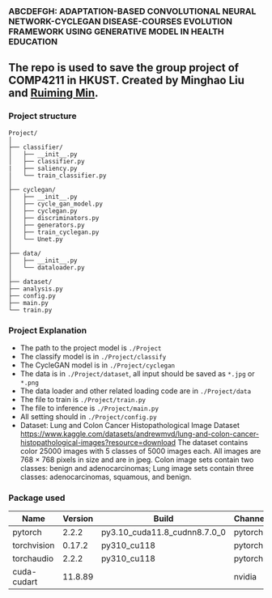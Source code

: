 ### ABCDEFGH: ADAPTATION-BASED CONVOLUTIONAL NEURAL NETWORK-CYCLEGAN DISEASE-COURSES EVOLUTION FRAMEWORK USING GENERATIVE MODEL IN HEALTH EDUCATION

## The repo is used to save the group project of COMP4211 in HKUST. Created by Minghao Liu and [Ruiming Min](https://raymonmin.github.io).


### Project structure
```
Project/
│
├── classifier/
│   ├── __init__.py
│   ├── classifier.py
|   ├── saliency.py
│   └── train_classifier.py
│
├── cyclegan/
│   ├── __init__.py
│   ├── cycle_gan_model.py
│   ├── cyclegan.py
│   ├── discriminators.py
│   ├── generators.py
│   ├── train_cyclegan.py
│   └── Unet.py
│
├── data/
│   ├── __init__.py
│   └── dataloader.py
│
├── dataset/
├── analysis.py
├── config.py
├── main.py
└── train.py
```

### Project Explanation

- The path to the project model is   `./Project`
- The classify model is in `./Project/classify`
- The CycleGAN model is in `./Project/cyclegan`
- The data is in `./Project/dataset`, all input should be saved as `*.jpg` or `*.png`
- The data loader and other related loading code are in `./Project/data`
- The file to train is `./Project/train.py`
- The file to inference is `./Project/main.py`
- All setting should in `./Project/config.py`
- Dataset:
Lung and Colon Cancer Histopathological Image Dataset
https://www.kaggle.com/datasets/andrewmvd/lung-and-colon-cancer-histopathological-images?resource=download
The dataset contains color 25000 images with 5 classes of 5000 images each. All images are 768 × 768 pixels in size and are in jpeg. Colon image sets contain two classes: benign and adenocarcinomas; Lung image sets contain three classes: adenocarcinomas,
squamous, and benign. 

### Package used

| Name          | Version              | Build                   | Channel |
|---------------|----------------------|-------------------------|---------|
| pytorch       | 2.2.2                | py3.10_cuda11.8_cudnn8.7.0_0 | pytorch |
| torchvision   | 0.17.2               | py310_cu118             | pytorch |
| torchaudio    | 2.2.2                | py310_cu118             | pytorch |
| cuda-cudart   | 11.8.89              |                         | nvidia  |
